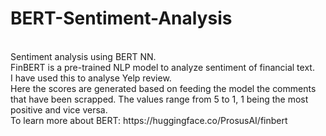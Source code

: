 # BERT-Sentiment-Analysis
<br>
Sentiment analysis using BERT NN.
<br>
FinBERT is a pre-trained NLP model to analyze sentiment of financial text.
<br>
I have used this to analyse Yelp review.
<br>
Here the scores are generated based on feeding the model the comments that have been scrapped. The values range from 5 to 1, 1 being the most positive and vice versa. 
<br>
To learn more about BERT: https://huggingface.co/ProsusAI/finbert
